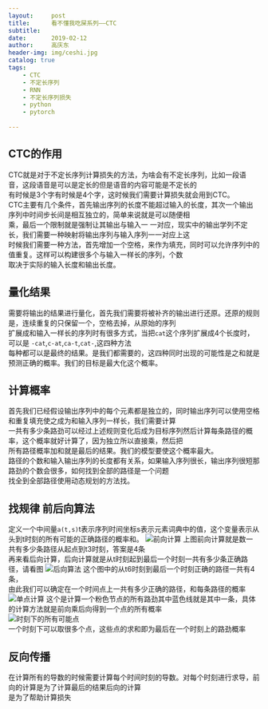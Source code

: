 ```yaml
---
layout:     post
title:      看不懂我吃屎系列——CTC
subtitle:   
date:       2019-02-12
author:     高庆东
header-img: img/ceshi.jpg
catalog: true
tags:
    - CTC
    - 不定长序列
    - RNN
    - 不定长序列损失
    - python
    - pytorch
    
---
```


## CTC的作用
CTC就是对于不定长序列计算损失的方法，为啥会有不定长序列，比如一段语音，这段语音是可以是定长的但是语音的内容可能是不定长的  
有时候是3个字有时候是4个字，这时候我们需要计算损失就会用到CTC。   
CTC主要有几个条件，首先输出序列的长度不能超过输入的长度，其次一个输出序列中时间步长间是相互独立的，简单来说就是可以随便相  
乘，最后一个限制就是强制让其输出与输入一 一对应，现实中的输出学列不定长，我们需要一种映射将输出序列与输入序列一一对应上这  
时候我们需要一种方法，首先增加一个空格，来作为填充，同时可以允许序列中的值重复。这样可以构建很多个与输入一样长的序列，个数  
取决于实际的输入长度和输出长度。 
## 量化结果
需要将输出的结果进行量化，首先我们需要将被补齐的输出进行还原。还原的规则是，连续重复的只保留一个，空格去掉，从原始的序列  
扩展成和输入一样长的序列时有很多方式，当把`cat`这个序列扩展成4个长度时，可以是 `-cat`,`c-at`,`ca-t`,`cat-`,这四种方法  
每种都可以是最终的结果。是我们都需要的，这四种同时出现的可能性是之和就是预测正确的概率。我们的目标是最大化这个概率。  
## 计算概率
首先我们已经假设输出序列中的每个元素都是独立的，同时输出序列可以使用空格和重复填充使之成为和输入序列一样长，我们需要计算  
一共有多少条路劲可以经过上述规则变化后成为目标序列然后计算每条路径的概率，这个概率就好计算了，因为独立所以直接乘，然后把  
所有路径概率加和就是最后的结果。我们的模型要使这个概率最大。  
路径的个数和输入输出序列的长度都有关系，如果输入序列很长，输出序列很短那路劲的个数会很多，如何找到全部的路径是一个问题  
找全到全部路径使用动态规划的方法找。
## 找规律 前后向算法
定义一个中间量`a(t,s)`t表示序列时间坐标s表示元素词典中的值，这个变量表示从头到t时刻的所有可能的正确路径的概率和。
![前向计算](https://img2018.cnblogs.com/blog/1453927/201903/1453927-20190308083653176-751249777.png)
上图前向计算就是数一共有多少条路径从起点到t3时刻，答案是4条   
再来看后向计算，后向计算就是从t时刻起到最后一个时刻一共有多少条正确路径，请看图
![后向算法](https://img2018.cnblogs.com/blog/1453927/201903/1453927-20190308101855990-529603551.png)
这个图中的从t6时刻到最后一个时刻正确的路径一共有4条，  
由此我们可以确定在一个时间点上一共有多少正确的路径，和每条路径的概率  
![单点计算](https://img2018.cnblogs.com/blog/1453927/201903/1453927-20190308105558817-1310458424.png)
这个是计算一个粉色节点的所有路劲其中蓝色线就是其中一条，具体的计算方法就是前向乘后向得到一个点的所有概率  
![时刻下的所有可能点](https://img2018.cnblogs.com/blog/1453927/201903/1453927-20190308110012287-638554946.png)  
一个时刻下可以取很多个点，这些点的求和即为最后在一个时刻上的路劲概率   
## 反向传播
在计算所有的导数的时候需要计算每个时间时刻的导数。对每个时刻进行求导，前向的计算是为了计算最后的结果后向的计算  
是为了帮助计算损失




